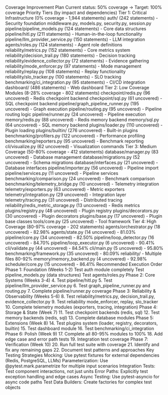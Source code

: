 Coverage Improvement Plan
Current status: 50% coverage → Target: 100% coverage
Priority Tiers (by impact and dependencies)
Tier 1: Critical Infrastructure (0% coverage - 1,944 statements)
auth/ (242 statements) - Security foundation
middleware.py, models.py, security.py, session.py
pipeline/pipeline_models.py (124 statements) - Core data structures
pipeline/hitl.py (211 statements) - Human-in-the-loop functionality
pipeline/llm_provider_service.py (150 statements) - LLM integration
agents/roles.py (124 statements) - Agent role definitions
reliability/metrics.py (152 statements) - Core metrics system
reliability/decision_trail.py (180 statements) - Decision tracking
reliability/evidence_collector.py (72 statements) - Evidence gathering
reliability/mode_enforcer.py (97 statements) - Mode management
reliability/replay.py (108 statements) - Replay functionality
reliability/slo_tracker.py (100 statements) - SLO tracking
benchmarking/ci_integration.py (95 statements) - CI/CD integration
dashboard/ (486 statements) - Web dashboard
Tier 2: Low Coverage Modules (8-28% coverage - 802 statements)
checkpoint/redis.py (96 uncovered) - Redis checkpoint backend
checkpoint/sql.py (61 uncovered) - SQL checkpoint backend
pipeline/graph_pipeline_runner.py (195 uncovered) - Graph execution
pipeline/routing.py (95 uncovered) - Pipeline routing logic
pipeline/runner.py (24 uncovered) - Pipeline execution
memory/redis.py (88 uncovered) - Redis memory backend
memory/sql.py (64 uncovered) - SQL memory backend
plugins/loader.py (110 uncovered) - Plugin loading
plugins/builtin/ (276 uncovered) - Built-in plugins
benchmarking/profilers.py (122 uncovered) - Performance profiling
benchmarking/reporters.py (95 uncovered) - Benchmark reporting
cli/visualize.py (62 uncovered) - Visualization commands
Tier 3: Medium Coverage (50-80% coverage - 412 statements)
database/manager.py (83 uncovered) - Database management
database/migrations.py (52 uncovered) - Schema migrations
database/interfaces.py (21 uncovered) - Database interfaces
pipeline/importer.py (56 uncovered) - Pipeline import
pipeline/services.py (11 uncovered) - Pipeline services
benchmarking/comparison.py (24 uncovered) - Benchmark comparison
benchmarking/telemetry_bridge.py (10 uncovered) - Telemetry integration
telemetry/exporters.py (63 uncovered) - Metric exporters
telemetry/integration.py (29 uncovered) - Integration layer
telemetry/tracing.py (31 uncovered) - Distributed tracing
reliability/redis_metric_storage.py (13 uncovered) - Redis metrics
plugins/registry.py (48 uncovered) - Plugin registry
plugins/decorators.py (30 uncovered) - Plugin decorators
plugins/base.py (17 uncovered) - Plugin base classes
tools/core.py (25 uncovered) - Tool framework
Tier 4: High Coverage (80-97% coverage - 202 statements)
agents/orchestrator.py (18 uncovered) - 82.98%
agents/state.py (14 uncovered) - 81.03%
pipeline/core.py (34 uncovered) - 82.50%
pipeline/loop_detector.py (16 uncovered) - 84.70%
pipeline/loop_executor.py (6 uncovered) - 90.41%
cli/validate.py (44 uncovered) - 84.54%
cli/main.py (5 uncovered) - 95.80%
benchmarking/framework.py (35 uncovered) - 80.09%
reliability/ - Multiple files 80-92%
memory/memory_backend.py (4 uncovered) - 92.98%
scheduler/core.py (15 uncovered) - 86.41%
Recommended Execution Order
Phase 1: Foundation (Weeks 1-2)
Test auth module completely
Test pipeline_models.py (data structures)
Test agents/roles.py
Phase 2: Core Systems (Weeks 3-4) 4. Test pipeline/hitl.py 5. Test pipeline/llm_provider_service.py 6. Test graph_pipeline_runner.py and routing.py 7. Complete pipeline/runner.py coverage Phase 3: Reliability & Observability (Weeks 5-6) 8. Test reliability/metrics.py, decision_trail.py, evidence_collector.py 9. Test reliability mode_enforcer, replay, slo_tracker 10. Complete telemetry modules (exporters, tracing, integration) Phase 4: Storage & State (Week 7) 11. Test checkpoint backends (redis, sql) 12. Test memory backends (redis, sql) 13. Complete database modules Phase 5: Extensions (Week 8) 14. Test plugins system (loader, registry, decorators, builtin) 15. Test dashboard module 16. Test benchmarking/ci_integration Phase 6: Polish (Week 9) 17. Complete all 80-95% modules to 100% 18. Add edge case and error path tests 19. Integration test coverage Phase 7: Verification (Week 10) 20. Run full test suite with coverage 21. Identify and fix any remaining gaps 22. Document test patterns and approaches
Key Testing Strategies
Mocking: Use pytest fixtures for external dependencies (Redis, PostgreSQL, LLMs)
Parameterization: Use @pytest.mark.parametrize for multiple input scenarios
Integration Tests: Test component interactions, not just units
Error Paths: Explicitly test exception handling and edge cases
Async Testing: Use pytest-asyncio for async code paths
Test Data Builders: Create factories for complex test objects